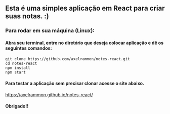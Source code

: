 ## Esta é uma simples aplicação em React para criar suas notas. :)

### Para rodar em sua máquina (Linux):

#### Abra seu terminal, entre no diretório que deseja colocar aplicação e dê os seguintes comandos:
```
git clone https://github.com/axelrammon/notes-react.git
cd notes-react
npm install
npm start
```
#### Para testar a aplicação sem precisar clonar acesse o site abaixo.

https://axelrammon.github.io/notes-react/

#### Obrigado!!
